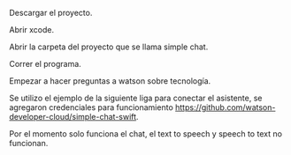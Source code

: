 Descargar el proyecto.

Abrir xcode.

Abrir la carpeta del proyecto que se llama simple chat.

Correr el programa.

Empezar a hacer preguntas a watson sobre tecnología.

Se utilizo el ejemplo de la siguiente liga para conectar el asistente, se agregaron credenciales para funcionamiento https://github.com/watson-developer-cloud/simple-chat-swift.

Por el momento solo funciona el chat, el text to speech y speech to text no funcionan.

